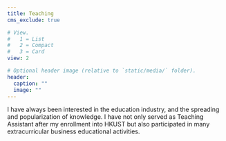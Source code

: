 ```yaml
---
title: Teaching
cms_exclude: true

# View.
#   1 = List
#   2 = Compact
#   3 = Card
view: 2

# Optional header image (relative to `static/media/` folder).
header:
  caption: ""
  image: ""
---
```


I have always been interested in the education industry, and the spreading and popularization of knowledge. I have not only served as Teaching Assistant after my enrollment into HKUST but also participated in many extracurricular business educational activities.
